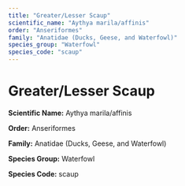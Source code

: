 ```yaml
---
title: "Greater/Lesser Scaup"
scientific_name: "Aythya marila/affinis"
order: "Anseriformes"
family: "Anatidae (Ducks, Geese, and Waterfowl)"
species_group: "Waterfowl"
species_code: "scaup"
---
```


# Greater/Lesser Scaup

**Scientific Name:** Aythya marila/affinis

**Order:** Anseriformes

**Family:** Anatidae (Ducks, Geese, and Waterfowl)

**Species Group:** Waterfowl

**Species Code:** scaup
